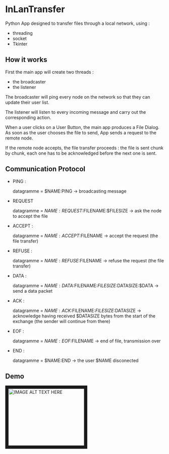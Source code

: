 # InLanTransfer
Python App designed to transfer files through a local network, using :
  - threading
  - socket
  - Tkinter
  
## How it works

First the main app will create two threads :
  - the broadcaster
  - the listener

The broadcaster will ping every node on the network so that they can update their user list.

The listener will listen to every incoming message and carry out the corresponding action.

When a user clicks on a User Button, the main app produces a File Dialog. As soon as the user chooses the file to send, App sends a request to the remote node. 

If the remote node accepts, the file transfer proceeds : the file is sent chunk by chunk, each one has to be acknowledged before the next one is sent.

## Communication Protocol

- PING :

  datagramme =  $NAME:PING  -> broadcasting message
- REQUEST

  datagramme = $NAME:REQUEST:$FILENAME:$FILESIZE  -> ask the node to accept the file
- ACCEPT :

  datagramme = $NAME:ACCEPT:$FILENAME -> accept the request (the file transfer)
- REFUSE :

  datagramme = $NAME:REFUSE:$FILENAME -> refuse the request (the file transfer)
- DATA :

  datagramme = $NAME:DATA:$FILENAME:$FILESIZE:$DATASIZE:$DATA -> send a data packet
- ACK :

  datagramme = $NAME:ACK:$FILENAME:$FILESIZE:$DATASIZE -> acknowledge having received $DATASIZE bytes from the start of the exchange (the sender will continue from there)
- EOF :

  datagramme = $NAME:EOF:$FILENAME -> end of file, transmission over
- END :

  datagramme = $NAME:END  -> the user $NAME disconected

## Demo

<a href="http://www.youtube.com/watch?feature=player_embedded&v=O6nVn01DYBQ" target="_blank"><img src="http://img.youtube.com/vi/O6nVn01DYBQ/0.jpg" alt="IMAGE ALT TEXT HERE" width="240" height="180" border="10" /></a>
